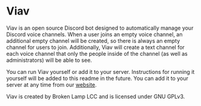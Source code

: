 # Viav
Viav is an open source Discord bot designed to automatically manage your Discord voice channels. When a user joins an empty voice channel, an additional empty channel will be created, so there is always an empty channel for users to join. Additionally, Viav will create a text channel for each voice channel that only the people inside of the channel (as well as administrators) will be able to see.

You can run Viav yourself or add it to your server. Instructions for running it yourself will be added to this readme in the future. You can add it to your server at any time from our [website](https://viav.app/).

Viav is created by Broken Lamp LCC and is licensed under GNU GPLv3.
